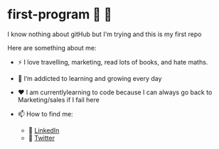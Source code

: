# first-program :partying_face:	:crossed_fingers:	
I know nothing about gitHub but I'm trying and this is my first repo

Here are something about me:

- :zap: I love travelling, marketing, read lots of books, and  hate maths.
- 🌱 I’m addicted to learning and growing every day
- :heart:	 I am currentlylearning to code because I can always go back to Marketing/sales if I fail here
- 📫 How to find me: 
 
  - :office: [LinkedIn](https://www.linkedin.com/in/niteshjhaa/)
  - :hatched_chick: [Twitter](https://twitter.com/tryniit)
